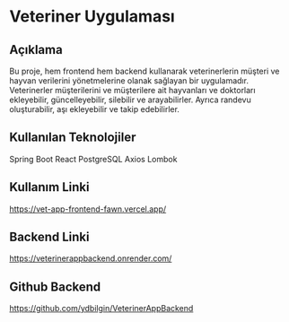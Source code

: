 # Veteriner Uygulaması

## Açıklama

Bu proje, hem frontend hem backend kullanarak veterinerlerin müşteri ve hayvan verilerini yönetmelerine olanak sağlayan bir uygulamadır. Veterinerler müşterilerini ve müşterilere ait hayvanları ve doktorları ekleyebilir, güncelleyebilir, silebilir ve arayabilirler. Ayrıca randevu oluşturabilir, aşı ekleyebilir ve takip edebilirler.

## Kullanılan Teknolojiler

Spring Boot
React
PostgreSQL
Axios
Lombok

## Kullanım Linki

https://vet-app-frontend-fawn.vercel.app/

## Backend Linki

https://veterinerappbackend.onrender.com/

## Github Backend

https://github.com/ydbilgin/VeterinerAppBackend
